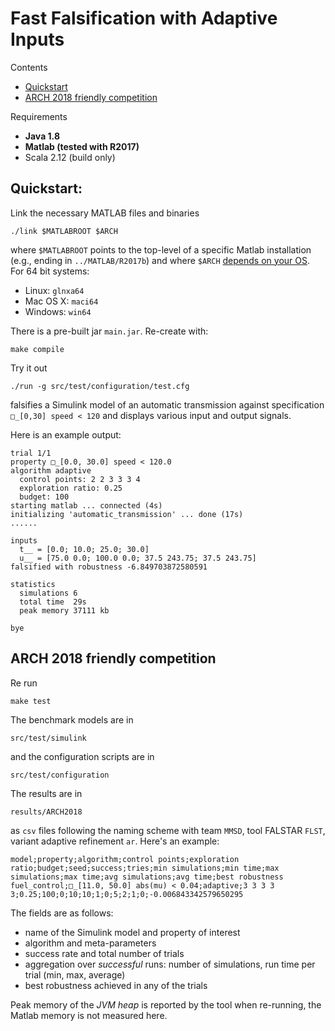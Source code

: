 # Fast Falsification with Adaptive Inputs

Contents

- [Quickstart](#quickstart)
- [ARCH 2018 friendly competition](#arch-2018-friendly-competition)

Requirements

- **Java 1.8**
- **Matlab (tested with R2017)**
- Scala 2.12 (build only)

## Quickstart:

Link the necessary MATLAB files and binaries

    ./link $MATLABROOT $ARCH

where `$MATLABROOT` points to the top-level of a specific Matlab installation
(e.g., ending in `../MATLAB/R2017b`)
and where `$ARCH` [depends on your OS](https://www.mathworks.com/help/matlab/matlab_external/setup-environment.html).
For 64 bit systems:

- Linux: `glnxa64`
- Mac OS X: `maci64`
- Windows: `win64`

There is a pre-built jar `main.jar`. Re-create with:

    make compile

Try it out

    ./run -g src/test/configuration/test.cfg

falsifies a Simulink model of an automatic transmission against specification
`□_[0,30] speed < 120` and displays various input and output signals.

Here is an example output:

	trial 1/1
	property □_[0.0, 30.0] speed < 120.0
	algorithm adaptive
	  control points: 2 2 3 3 3 4
	  exploration ratio: 0.25
	  budget: 100
	starting matlab ... connected (4s)
	initializing 'automatic_transmission' ... done (17s)
	......
	
	inputs
	  t__ = [0.0; 10.0; 25.0; 30.0]
	  u__ = [75.0 0.0; 100.0 0.0; 37.5 243.75; 37.5 243.75]
	falsified with robustness -6.849703872580591
	
	statistics
	  simulations 6
	  total time  29s
	  peak memory 37111 kb
	
	bye

## ARCH 2018 friendly competition

Re run

    make test

The benchmark models are in

    src/test/simulink

and the configuration scripts are in

    src/test/configuration

The results are in

    results/ARCH2018

as `csv` files following the naming scheme with team `MMSD`,
tool FALSTAR `FLST`, variant adaptive refinement `ar`.
Here's an example:

    model;property;algorithm;control points;exploration ratio;budget;seed;success;tries;min simulations;min time;max simulations;max time;avg simulations;avg time;best robustness
    fuel_control;□_[11.0, 50.0] abs(mu) < 0.04;adaptive;3 3 3 3 3;0.25;100;0;10;10;1;0;5;2;1;0;-0.006843342579650295

The fields are as follows:

- name of the Simulink model and property of interest
- algorithm and meta-parameters
- success rate and total number of trials
- aggregation over *successful* runs: number of simulations, run time per trial
  (min, max, average)
- best robustness achieved in any of the trials

Peak memory of the *JVM heap* is reported by the tool when re-running,
the Matlab memory is not measured here.
